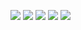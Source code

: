 ![](./preview/img1.png)
![](./preview/img2.png)
![](./preview/img3.png)
![](./preview/img4.png)
![](./preview/img5.png)
